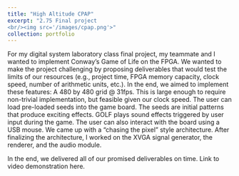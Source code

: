 ```yaml
---
title: "High Altitude CPAP"
excerpt: "2.75 Final project
<br/><img src='/images/cpap.png'>"
collection: portfolio
---
```


For my digital system laboratory class final project, my teammate and I wanted to implement Conway’s Game of Life on the FPGA. We wanted to make the project challenging by proposing deliverables that would test the limits of our resources (e.g., project time, FPGA memory capacity, clock speed, number of arithmetic units, etc.). In the end, we aimed to implement these features:
A 480 by 480 grid @ 31fps. This is large enough to require non-trivial implementation, but feasible given our clock speed.
The user can load pre-loaded seeds into the game board. The seeds are initial patterns that produce exciting effects.
GOLF plays sound effects triggered by user input during the game.
The user can also interact with the board using a USB mouse.
We came up with a “chasing the pixel” style architecture. After finalizing the architecture, I worked on the XVGA signal generator,  the renderer, and the audio module.

In the end, we delivered all of our promised deliverables on time.
Link to video demonstration here.
